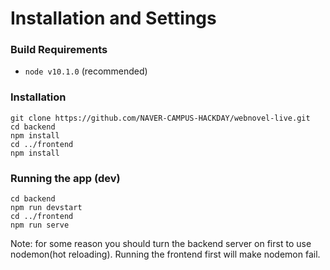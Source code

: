 # Installation and Settings

### Build Requirements

* `node v10.1.0` (recommended)

### Installation

    git clone https://github.com/NAVER-CAMPUS-HACKDAY/webnovel-live.git
    cd backend
    npm install
    cd ../frontend
    npm install

### Running the app (dev)

    cd backend
    npm run devstart
    cd ../frontend
    npm run serve

Note: for some reason you should turn the backend server on first to use nodemon(hot reloading). Running the frontend first will make nodemon fail.
